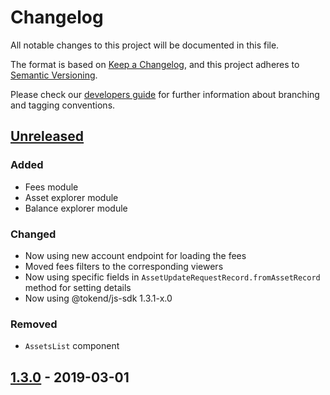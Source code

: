 # Changelog
All notable changes to this project will be documented in this file.

The format is based on [Keep a Changelog](https://keepachangelog.com/en/1.0.0/),
and this project adheres to [Semantic Versioning](https://semver.org/spec/v2.0.0.html).

Please check our [developers guide](https://gitlab.com/tokend/developers-guide)
for further information about branching and tagging conventions.

## [Unreleased]
### Added
- Fees module
- Asset explorer module
- Balance explorer module

### Changed
- Now using new account endpoint for loading the fees
- Moved fees filters to the corresponding viewers
- Now using specific fields in `AssetUpdateRequestRecord.fromAssetRecord` method for setting details 
- Now using @tokend/js-sdk 1.3.1-x.0

### Removed
- `AssetsList` component

## [1.3.0] - 2019-03-01

[Unreleased]: https://github.com/tokend/web-client/compare/1.3.0...HEAD
[1.3.0]: https://github.com/tokend/web-client/releases/tag/1.3.0
